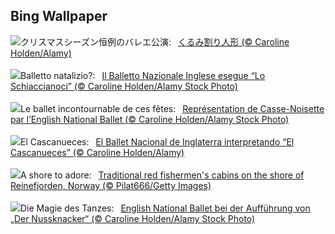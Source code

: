 ## Bing Wallpaper
![](https://www.bing.com/th?id=OHR.NutcrackerBallet_JA-JP8484350110_UHD.jpg&w=1000)クリスマスシーズン恒例のバレエ公演:&nbsp;&ensp;[くるみ割り人形 (© Caroline Holden/Alamy)](https://www.bing.com/th?id=OHR.NutcrackerBallet_JA-JP8484350110_UHD.jpg)
<br><br/>
![](https://www.bing.com/th?id=OHR.NutcrackerBallet_IT-IT7796108656_UHD.jpg&w=1000)Balletto natalizio?:&nbsp;&ensp;[Il Balletto Nazionale Inglese esegue “Lo Schiaccianoci” (© Caroline Holden/Alamy Stock Photo)](https://www.bing.com/th?id=OHR.NutcrackerBallet_IT-IT7796108656_UHD.jpg)
<br><br/>
![](https://www.bing.com/th?id=OHR.NutcrackerBallet_FR-FR0747265079_UHD.jpg&w=1000)Le ballet incontournable de ces fêtes:&nbsp;&ensp;[Représentation de Casse-Noisette par l’English National Ballet (© Caroline Holden/Alamy Stock Photo)](https://www.bing.com/th?id=OHR.NutcrackerBallet_FR-FR0747265079_UHD.jpg)
<br><br/>
![](https://www.bing.com/th?id=OHR.NutcrackerBallet_ES-ES9535020384_UHD.jpg&w=1000)El Cascanueces:&nbsp;&ensp;[El Ballet Nacional de Inglaterra interpretando “El Cascanueces”  (©  Caroline Holden/Alamy)](https://www.bing.com/th?id=OHR.NutcrackerBallet_ES-ES9535020384_UHD.jpg)
<br><br/>
![](https://www.bing.com/th?id=OHR.ReinefjordenNorway_EN-GB7665717824_UHD.jpg&w=1000)A shore to adore:&nbsp;&ensp;[Traditional red fishermen's cabins on the shore of Reinefjorden, Norway (© Pilat666/Getty Images)](https://www.bing.com/th?id=OHR.ReinefjordenNorway_EN-GB7665717824_UHD.jpg)
<br><br/>
![](https://www.bing.com/th?id=OHR.NutcrackerBallet_DE-DE4788718607_UHD.jpg&w=1000)Die Magie des Tanzes:&nbsp;&ensp;[English National Ballet bei der Aufführung von „Der Nussknacker“ (© Caroline Holden/Alamy Stock Photo)](https://www.bing.com/th?id=OHR.NutcrackerBallet_DE-DE4788718607_UHD.jpg)
<br><br/>
